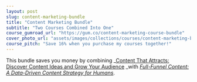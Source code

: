 ```yaml
---
layout: post
slug: content-marketing-bundle
title: "Content Marketing Bundle"
subtitle: "Two Courses Combined Into One"
course_gumroad_url: "https://gum.co/content-marketing-course-bundle"
cover_photo_url: "assets/images/collections/courses/content-marketing-bundle/content-marketing-bundle-cover.png"
course_pitch: "Save 16% when you purchase my courses together!"
---
```

This bundle saves you money by combining _[Content That Attracts: Discover Content Ideas and Grow Your Audience](/courses/content-that-attracts) _with _[Full-Funnel Content: A Data-Driven Content Strategy for Humans](/courses/full-funnel-content)_.